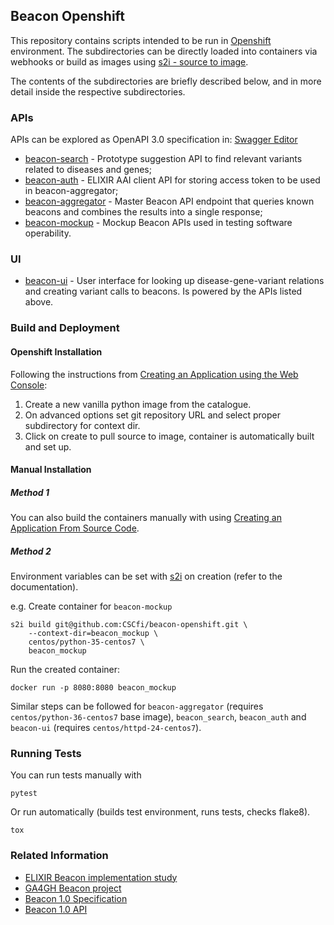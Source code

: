 ## Beacon Openshift

This repository contains scripts intended to be run in [Openshift](https://www.openshift.com/) environment.
The subdirectories can be directly loaded into containers via webhooks or build as images using [s2i - source to image](https://github.com/openshift/source-to-image).

The contents of the subdirectories are briefly described below, and in more detail inside the respective subdirectories.

### APIs

APIs can be explored as OpenAPI 3.0 specification in: [Swagger Editor](http://editor.swagger.io/?url=https://raw.githubusercontent.com/CSCfi/beacon-openshift/master/beacon-search-apis.yaml)

* [beacon-search](https://github.com/CSCfi/beacon-openshift/tree/master/beacon-search) - Prototype suggestion API to find relevant variants related to diseases and genes;
* [beacon-auth](https://github.com/CSCfi/beacon-openshift/tree/master/beacon-auth) - ELIXIR AAI client API for storing access token to be used in beacon-aggregator;
* [beacon-aggregator](https://github.com/CSCfi/beacon-openshift/tree/master/beacon-aggregator) - Master Beacon API endpoint that queries known beacons and combines the results into a single response;
* [beacon-mockup](https://github.com/CSCfi/beacon-openshift/tree/master/beacon-mockup) - Mockup Beacon APIs used in testing software operability.

### UI

* [beacon-ui](https://github.com/CSCfi/beacon-openshift/tree/master/beacon-ui/app) - User interface for looking up disease-gene-variant relations and creating variant calls to beacons. Is powered by the APIs listed above.

### Build and Deployment

#### Openshift Installation
Following the instructions from [Creating an Application using the Web Console](https://docs.openshift.com/container-platform/3.9/dev_guide/application_lifecycle/new_app.html#using-the-web-console-na):
1. Create a new vanilla python image from the catalogue.
2. On advanced options set git repository URL and select proper subdirectory for context dir.
3. Click on create to pull source to image, container is automatically built and set up.

#### Manual Installation
##### Method 1
You can also build the containers manually with using [Creating an Application From Source Code](https://docs.openshift.com/container-platform/3.9/dev_guide/application_lifecycle/new_app.html#specifying-source-code).


##### Method 2

Environment variables can be set with [s2i](https://github.com/openshift/source-to-image) on creation (refer to the documentation).

e.g. Create container for `beacon-mockup`
```
s2i build git@github.com:CSCfi/beacon-openshift.git \
    --context-dir=beacon_mockup \
    centos/python-35-centos7 \
    beacon_mockup
```

Run the created container:
```
docker run -p 8080:8080 beacon_mockup
```

Similar steps can be followed for `beacon-aggregator` (requires `centos/python-36-centos7` base image), `beacon_search`, `beacon_auth` and `beacon-ui` (requires `centos/httpd-24-centos7`).

### Running Tests
You can run tests manually with
```
pytest
```

Or run automatically (builds test environment, runs tests, checks flake8).
```
tox
```

### Related Information

* [ELIXIR Beacon implementation study](https://www.elixir-europe.org/about-us/implementation-studies/beacons)
* [GA4GH Beacon project](https://beacon-project.io/)
* [Beacon 1.0 Specification](https://github.com/ga4gh-beacon/specification/blob/master/beacon.md)
* [Beacon 1.0 API](https://github.com/CSCfi/beacon-python)
